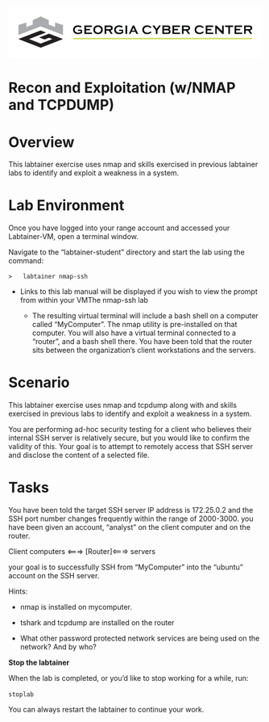 ![](media/b80e0eacca6dad9d42b5dc3545946591.png)

Recon and Exploitation (w/NMAP and TCPDUMP)
=================================

Overview
========

This labtainer exercise uses nmap and skills exercised in previous labtainer
labs to identify and exploit a weakness in a system.

Lab Environment
===============

Once you have logged into your range account and accessed your Labtainer-VM,
open a terminal window.

Navigate to the “labtainer-student” directory and start the lab using the
command:

~~~~~~~~~~~~~~~~~~~~~~~~~~~~~~~~~~~~~~~~~~~~~~~~~~~~~~~~~~~~~~~~~~~~~~~~~~~~~~~~
>   labtainer nmap-ssh
~~~~~~~~~~~~~~~~~~~~~~~~~~~~~~~~~~~~~~~~~~~~~~~~~~~~~~~~~~~~~~~~~~~~~~~~~~~~~~~~

-   Links to this lab manual will be displayed if you wish to view the prompt
    from within your VMThe nmap-ssh lab
    
    - The resulting virtual terminal will include a bash shell on a computer called “MyComputer”. The nmap utility is pre-installed on that computer. You will also have a virtual terminal connected to a “router”, and a bash shell there. You have been told that the router sits between the organization’s client workstations and the servers.

Scenario
===============

This labtainer exercise uses nmap and tcpdump along with and skills exercised in previous
labs to identify and exploit a weakness in a system.

You are performing ad-hoc security testing for a client who believes their
internal SSH server is relatively secure, but you would like to confirm the
validity of this. Your goal is to attempt to remotely access that SSH server and
disclose the content of a selected file.


Tasks
===============

You have been told the target SSH server IP address is 172.25.0.2 and the SSH
port number changes frequently within the range of 2000-3000. you have been
given an account, “analyst” on the client computer and on the router.

Client computers \<===\> [Router]\<===\> servers

your goal is to successfully SSH from “MyComputer” into the “ubuntu” account on
the SSH server.

Hints:

-   nmap is installed on mycomputer.

-   tshark and tcpdump are installed on the router

-   What other password protected network services are being used on the
    network? And by who?

**Stop the labtainer**

When the lab is completed, or you’d like to stop working for a while, run:

``
stoplab
``

You can always restart the labtainer to continue your work.
